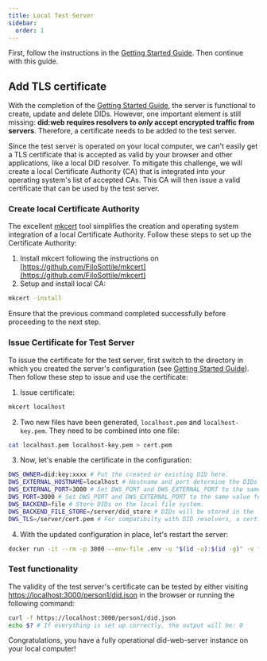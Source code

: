 ```yaml
---
title: Local Test Server
sidebar:
  order: 1
---
```


First, follow the instructions in the [Getting Started Guide](/getting-started). Then continue with this guide.

## Add TLS certificate

With the completion of the [Getting Started Guide](/getting-started), the server is functional to create, update and
delete DIDs. However, one important element is still missing: **did:web requires resolvers to _only_ accept encrypted
traffic from servers**. Therefore, a certificate needs to be added to the test server.

Since the test server is operated on your local computer, we can't easily get a TLS certificate that is accepted as
valid by your browser and other applications, like a local DID resolver. To mitigate this challenge, we will create a
local Certificate Authority (CA) that is integrated into your operating system's list of accepted CAs. This CA will then
issue a valid certificate that can be used by the test server.

### Create local Certificate Authority

The excellent [mkcert](https://github.com/FiloSottile/mkcert) tool simplifies the creation and operating system
integration of a local Certificate Authority. Follow these steps to set up the Certificate Authority:

1. Install mkcert following the instructions on
   [https://github.com/FiloSottile/mkcert](https://github.com/FiloSottile/mkcert)
2. Setup and install local CA:

```bash
mkcert -install
```

Ensure that the previous command completed successfully before proceeding to the next step.

### Issue Certificate for Test Server

To issue the certificate for the test server, first switch to the directory in which you created the server's
configuration (see [Getting Started Guide](/getting-started)). Then follow these step to issue and use the certificate:

1. Issue certificate:

```bash
mkcert localhost
```

2. Two new files have been generated, `localhost.pem` and `localhost-key.pem`. They need to be combined into one file:

```bash
cat localhost.pem localhost-key.pem > cert.pem
```

3. Now, let's enable the certificate in the configuration:

```bash title=".env" {7}
DWS_OWNER=did:key:xxxx # Put the created or existing DID here.
DWS_EXTERNAL_HOSTNAME=localhost # Hostname and port determine the DIDs that are managed by this server, e.g. did:web:id.localhost%3A3000:xyz.
DWS_EXTERNAL_PORT=3000 # Set DWS_PORT and DWS_EXTERNAL_PORT to the same value for this test.
DWS_PORT=3000 # Set DWS_PORT and DWS_EXTERNAL_PORT to the same value for this test.
DWS_BACKEND=file # Store DIDs on the local file system.
DWS_BACKEND_FILE_STORE=/server/did_store # DIDs will be stored in the `dids` folder below your current directory.
DWS_TLS=/server/cert.pem # For compatibilty with DID resolvers, a certificate is required. It will be added later.
```

4. With the updated configuration in place, let's restart the server:

```bash
docker run -it --rm -p 3000 --env-file .env -u "$(id -u):$(id -g)" -v "$PWD:/server" -w "/server" registry.41ppl.com/did-web-server:latest
```

### Test functionality

The validity of the test server's certificate can be tested by either visiting
[https://localhost:3000/person1/did.json](https://localhost:3000/person1/did.json) in the browser or running the
following command:

```bash
curl -f https://localhost:3000/person1/did.json
echo $? # If everything is set up correctly, the output will be: 0
```

Congratulations, you have a fully operational did-web-server instance on your local computer!

